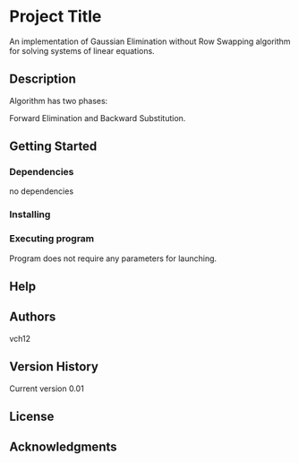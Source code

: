 # Project Title

An implementation of Gaussian Elimination without Row Swapping algorithm for solving systems of linear equations.

## Description

Algorithm has two phases:

Forward Elimination and Backward Substitution.

## Getting Started


### Dependencies

no dependencies

### Installing


### Executing program

Program does not require any parameters for launching.

## Help

## Authors

vch12

## Version History

Current version 0.01

## License


## Acknowledgments

